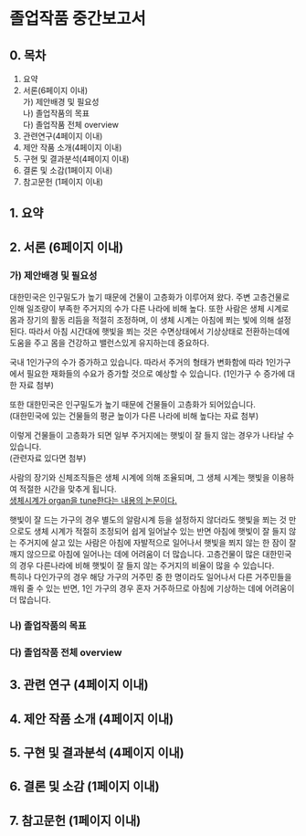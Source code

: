 # 졸업작품 중간보고서

## 0. 목차
1. 요약
2. 서론(6페이지 이내)    
가) 제안배경 및 필요성    
나) 졸업작품의 목표    
다) 졸업작품 전체 overview
3. 관련연구(4페이지 이내)
4. 제안 작품 소개(4페이지 이내)
5. 구현 및 결과분석(4페이지 이내)
6. 결론 및 소감(1페이지 이내)
7. 참고문헌 (1페이지 이내)


## 1. 요약

## 2. 서론 (6페이지 이내)
### 가) 제안배경 및 필요성

대한민국은 인구밀도가 높기 때문에 건물이 고층화가 이루어져 왔다. 주변 고층건물로 인해 일조량이 부족한 주거지의 수가 다른 나라에 비해 높다. 
또한 사람은 생체 시계로 몸과 장기의 활동 리듬을 적절히 조정하며, 이 생체 시계는 아침에 쬐는 빛에 의해 설정된다. 따라서 아침 시간대에 햇빛을 쬐는 것은 수면상태에서 기상상태로 전환하는데에 도움을 주고 몸을 건강하고 밸런스있게 유지하는데 중요하다.


국내 1인가구의 수가 증가하고 있습니다. 따라서 주거의 형태가 변화함에 따라 1인가구에서 필요한 재화들의 수요가 증가할 것으로 예상할 수 있습니다.
(1인가구 수 증가에 대한 자료 첨부)

또한 대한민국은 인구밀도가 높기 때문에 건물들이 고층화가 되어있습니다.    
(대한민국에 있는 건물들의 평균 높이가 다른 나라에 비해 높다는 자료 첨부)    

이렇게 건물들이 고층화가 되면 일부 주거지에는 햇빛이 잘 들지 않는 경우가 나타날 수 있습니다.    
(관련자료 있다면 첨부)    

사람의 장기와 신체조직들은 생체 시계에 의해 조율되며, 그 생체 시계는 햇빛을 이용하여 적절한 시간을 맞추게 됩니다.    
[생체시계가 organ을 tune한다는 내용의 논문이다.](http://joe.endocrinology-journals.org/content/177/1/17.full.pdf+html)    

 햇빛이 잘 드는 가구의 경우 별도의 알람시계 등을 설정하지 않더라도 햇빛을 쬐는 것 만으로도 생체 시계가 적절히 조정되어 쉽게 일어날수 있는 반면 아침에 햇빛이 잘 들지 않는 주거지에 살고 있는 사람은 아침에 자발적으로 일어나서 햇빛을 쬐지 않는 한 잠이 잘 깨지 않으므로 아침에 일어나는 데에 어려움이 더 많습니다.
고층건물이 많은 대한민국의 경우 다른나라에 비해 햇빛이 잘 들지 않는 주거지의 비율이 많을 수 있습니다.    
특히나 다인가구의 경우 해당 가구의 거주민 중 한 명이라도 일어나서 다른 거주민들을 깨워 줄 수 있는 반면, 1인 가구의 경우 혼자 거주하므로 아침에 기상하는 데에 어려움이 더 많습니다.

### 나) 졸업작품의 목표

### 다) 졸업작품 전체 overview


## 3. 관련 연구 (4페이지 이내)

## 4. 제안 작품 소개 (4페이지 이내)


## 5. 구현 및 결과분석 (4페이지 이내)

## 6. 결론 및 소감 (1페이지 이내)

## 7. 참고문헌 (1페이지 이내)
